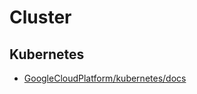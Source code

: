 # Cluster

## Kubernetes

- [GoogleCloudPlatform/kubernetes/docs](https://github.com/GoogleCloudPlatform/kubernetes/tree/master/docs)

